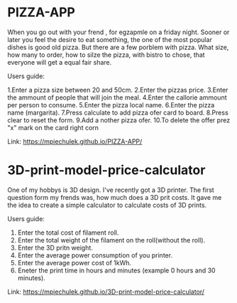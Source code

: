 # PIZZA-APP

 When you go out with your frend  , for egzapmle on a friday night. Sooner or later you feel the desire to eat something, the one of the most popular dishes is good old pizza. But there are a few porblem with pizza. What size, how many to order, how to silze the pizza, with bistro to chose, that everyone will get a equal fair share.
 
Users guide:

  1.Enter a pizza size between 20 and 50cm.
  2.Enter the pizzas price.
  3.Enter the ammount of people that will join the meal.
  4.Enter the callorie ammount per person to consume.
  5.Enter the pizza local name.
  6.Enter the pizza name (margarita).
  7.Press calculate to add pizza ofer card to board.
  8.Press clear to reset the form.
  9.Add a nother pizza ofer.
  10.To delete the offer prez "x" mark on the card right corn

Link:  https://mpiechulek.github.io/PIZZA-APP/

# 3D-print-model-price-calculator


One of my hobbys is 3D design. I've recently got a 3D printer. The first question form my frends was, how much does a 3D prit costs. It gave me the idea to create a simple calculator to calculate costs of 3D prints.

Users guide:
1. Enter the total cost of filament roll.
2. Enter the total weight of the filament on the roll(without the roll).
3. Enter the 3D pritn weight.
4. Enter the average power consumption of you printer.
5. Enter the average power cost of 1kWh.
6. Eneter the print time  in hours and minutes (example 0 hours and 30 minutes).

Link: https://mpiechulek.github.io/3D-print-model-price-calculator/

